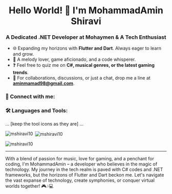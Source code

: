 

<h1 align="center">Hello World! 👋 I'm MohammadAmin Shiravi</h1>
<h3 align="center">A Dedicated .NET Developer at Mohaymen & A Tech Enthusiast</h3>

- 🌐 Expanding my horizons with **Flutter and Dart**. Always eager to learn and grow.
- 🎵 A melody lover, game aficionado, and a code whisperer.
- ❓ Feel free to quiz me on **C#, musical genres, or the latest gaming trends**.
- 💌 For collaborations, discussions, or just a chat, drop me a line at **aminmamad98@gmail.com**.

<h3 align="left">🔗 Connect with me:</h3>
<p align="left"></p>

<h3 align="left">🛠 Languages and Tools:</h3>
<p align="left">
... [keep the tool icons as they are] ...
</p>

<p><img align="left" src="https://github-readme-stats.vercel.app/api/top-langs?username=mshiravi10&show_icons=true&locale=en&layout=compact" alt="mshiravi10" /></p>
<p>&nbsp;<img align="center" src="https://github-readme-stats.vercel.app/api?username=mshiravi10&show_icons=true&locale=en" alt="mshiravi10" /></p>
<p><img align="center" src="https://github-readme-streak-stats.herokuapp.com/?user=mshiravi10&" alt="mshiravi10" /></p>

---

With a blend of passion for music, love for gaming, and a penchant for coding, I'm MohammadAmin – a developer who believes in the magic of technology. My journey in the tech realm is paved with C# codes and .NET frameworks, but the horizons of Flutter and Dart beckon me. Let's navigate the vast expanse of technology, create symphonies, or conquer virtual worlds together! 🎮🎶💻

